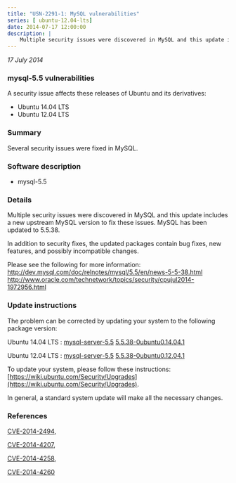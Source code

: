 ```yaml
---
title: "USN-2291-1: MySQL vulnerabilities"
series: [ ubuntu-12.04-lts]
date: 2014-07-17 12:00:00
description: |
    Multiple security issues were discovered in MySQL and this update includes a new upstream MySQL version to fix these issues. MySQL has been updated to 5.5.38.
--- 
```

 
 

*17 July 2014*

### mysql-5.5 vulnerabilities

A security issue affects these releases of Ubuntu and its derivatives:

* Ubuntu 14.04 LTS
* Ubuntu 12.04 LTS

### Summary

Several security issues were fixed in MySQL. 

### Software description

* mysql-5.5 

### Details

Multiple security issues were discovered in MySQL and this update includes a new upstream MySQL version to fix these issues. MySQL has been updated to 5.5.38.

In addition to security fixes, the updated packages contain bug fixes, new features, and possibly incompatible changes.

Please see the following for more information: http://dev.mysql.com/doc/relnotes/mysql/5.5/en/news-5-5-38.html http://www.oracle.com/technetwork/topics/security/cpujul2014-1972956.html 

### Update instructions

The problem can be corrected by updating your system to the following package version:

Ubuntu 14.04 LTS
 : [mysql-server-5.5](https://launchpad.net/ubuntu/+source/mysql-5.5) <span> [5.5.38-0ubuntu0.14.04.1](https://launchpad.net/ubuntu/+source/mysql-5.5/5.5.38-0ubuntu0.14.04.1) </span> 

Ubuntu 12.04 LTS
 : [mysql-server-5.5](https://launchpad.net/ubuntu/+source/mysql-5.5) <span> [5.5.38-0ubuntu0.12.04.1](https://launchpad.net/ubuntu/+source/mysql-5.5/5.5.38-0ubuntu0.12.04.1) </span> 

To update your system, please follow these instructions: [https://wiki.ubuntu.com/Security/Upgrades](https://wiki.ubuntu.com/Security/Upgrades).

In general, a standard system update will make all the necessary changes. 

### References

 
 [CVE-2014-2494](http://people.ubuntu.com/~ubuntu-security/cve/CVE-2014-2494), 

 [CVE-2014-4207](http://people.ubuntu.com/~ubuntu-security/cve/CVE-2014-4207), 

 [CVE-2014-4258](http://people.ubuntu.com/~ubuntu-security/cve/CVE-2014-4258), 

 [CVE-2014-4260](http://people.ubuntu.com/~ubuntu-security/cve/CVE-2014-4260)
 

